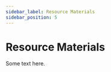 ```yaml
---
sidebar_label: Resource Materials
sidebar_position: 5
---
```


# Resource Materials

Some text here.